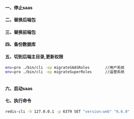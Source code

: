 #### 一、停止saas
#### 二、替换后端包
#### 三、替换前端包
#### 四、备份数据库
#### 五、切到后端主目录,更新权限
 ```bash
env=pro ./bin/cli -op migrateSAASRoles       //用户系统
env=pro ./bin/cli -op migrateSuperRoles      //运营系统
  
 ```


#### 六、启动saas
#### 七、执行命令
 ```bash
 redis-cli -h 127.0.0.1 -p 6379 SET "version:web" "6.6.0"
 ```
